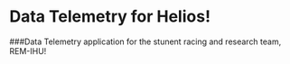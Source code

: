 # Data Telemetry for Helios!

###Data Telemetry application for the stunent racing and research team, REM-IHU!
